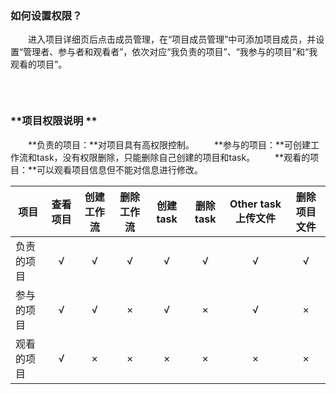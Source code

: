 ###  **如何设置权限？**
　　进入项目详细页后点击成员管理，在“项目成员管理”中可添加项目成员，并设置“管理者、参与者和观看者”，依次对应“我负责的项目”、“我参与的项目”和“我观看的项目”。
<div style="text-align:center"><img data-src="1.png" width="600px" ></img>
</div>

&nbsp;
###  **项目权限说明 **
　　**负责的项目：**对项目具有高权限控制。
　　**参与的项目：**可创建工作流和task，没有权限删除，只能删除自己创建的项目和task。
　　**观看的项目：**可以观看项目信息但不能对信息进行修改。

| 项目        |查看项目   |  创建工作流  | 删除工作流    | 创建task   |  删除task  | Other task上传文件  |删除项目文件   |  
| --------   | :----:  | :----:  | :----:| :----: | :----:  | :----:| :----:  | 
| 负责的项目     | √ |   √   |√     | √ |   √    |√    | √ | 
| 参与的项目        |   √   |   √   |   ×   |   √   |   ×   |   √  |  ×   |  
| 观看的项目        |   √    |  ×  |   ×   | ×  |   ×    |  ×  |   ×    | 
　
